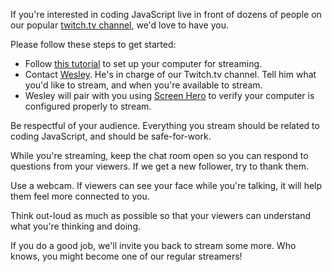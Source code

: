 If you're interested in coding JavaScript live in front of dozens of people on our popular [twitch.tv channel](http://twitch.tv/freecodecamp), we'd love to have you.

Please follow these steps to get started:

- Follow [this tutorial](http://www.hdpvrcapture.com/wordpress/?p=5951) to set up your computer for streaming.
- Contact [Wesley](https://gitter.im/septimus). He's in charge of our Twitch.tv channel. Tell him what you'd like to stream, and when you're available to stream.
- Wesley will pair with you using [Screen Hero](https://github.com/FreeCodeCamp/freecodecamp/wiki/How-to-install-Screenhero) to verify your computer is configured properly to stream.

Be respectful of your audience. Everything you stream should be related to coding JavaScript, and should be safe-for-work.

While you're streaming, keep the chat room open so you can respond to questions from your viewers. If we get a new follower, try to thank them.

Use a webcam. If viewers can see your face while you're talking, it will help them feel more connected to you.

Think out-loud as much as possible so that your viewers can understand what you're thinking and doing.

If you do a good job, we'll invite you back to stream some more. Who knows, you might become one of our regular streamers!
